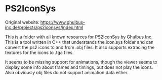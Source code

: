 # PS2IconSys

Original website: https://www.ghulbus-inc.de/projects/ps2iconsys/index.html

This is a folder with all known resources for PS2IconSys by Ghulbus Inc.
This is a tool written in C++ that understands the icon.sys folder and can convert the ps2 icons to and from .obj files.
It also supports extracing the textures for the icons to .tga files.

It seems to be missing support for animations, though the viewer seems to display some info about frames and timings, but does not play the icons.
Also obviously obj files do not support animation data either.